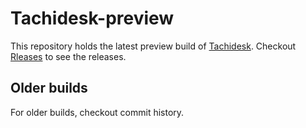 # Tachidesk-preview
This repository holds the latest preview build of [Tachidesk](https://github.com/Suwayomi/Tachidesk). Checkout [Rleases](https://github.com/Suwayomi/Tachidesk-preview/releases) to see the releases.

## Older builds
For older builds, checkout commit history.
